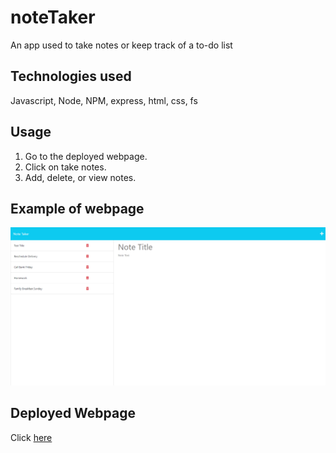 # noteTaker
An app used to take notes or keep track of a to-do list

## Technologies used 
Javascript, Node, NPM, express, html, css, fs

## Usage
1. Go to the deployed webpage.
2. Click on take notes.
3. Add, delete, or view notes.

## Example of webpage
<img src="/imgs/deployed_page.PNG">

## Deployed Webpage
Click <a href="https://notetaker1119-265f13ee98cd.herokuapp.com/">here</a>